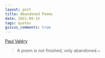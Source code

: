 ```yaml
---
layout: post
title: Abandoned Poems
date: 2021-09-15
tags: quotes
giscus_comments: true
---
```


[Paul Valéry](https://en.wikiquote.org/wiki/Paul_Val%C3%A9ry#:~:text=J.%20Mathews%20(1971)-,A%20work%20is%20never%20completed%20except%20by%20some%20accident%20such%20as%20weariness%2C%20satisfaction%2C%20the%20need%20to%20deliver%2C%20or%20death%3A%20for%2C%20in%20relation%20to%20who%20or%20what%20is%20making%20it%2C%20it%20can%20only%20be%20one%20stage%20in%20a%20series%20of%20inner%20transformations.,-%22Recollection%22%2C%20Collected%20Works)

> A poem is not finished, only abandoned.~
